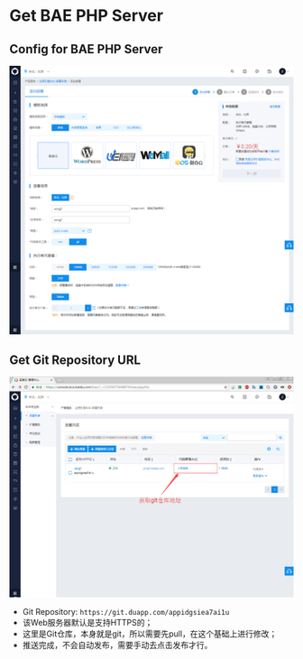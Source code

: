 # Get BAE PHP Server

## Config for BAE PHP Server

![./image/BAE_BaseVersion_PHP_Server_Set.png](./image/BAE_BaseVersion_PHP_Server_Set.png)

## Get Git Repository URL

![./image/BAE_BaseVersion_PHP_Server_Git_URL.png](./image/BAE_BaseVersion_PHP_Server_Git_URL.png)

* Git Repository: `https://git.duapp.com/appidgsiea7ai1u`
* 该Web服务器默认是支持HTTPS的；
* 这里是Git仓库，本身就是git，所以需要先pull，在这个基础上进行修改；
* 推送完成，不会自动发布，需要手动去点击发布才行。

